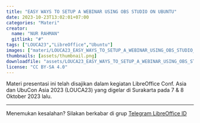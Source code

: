 ```yaml
---
title: "EASY WAYS TO SETUP A WEBINAR USING OBS STUDIO ON UBUNTU"
date: 2023-10-23T13:02:01+07:00
categories: "Materi"
creator: 
  name: "NUR RAHMAN"
  gitlink: "#"
tags: ["LOUCA23","LibreOffice","Ubuntu"]
images: ["materi/LOUCA23_EASY_WAYS_TO_SETUP_A_WEBINAR_USING_OBS_STUDIO_ON_UBUNTU_by_NUR_RAHMAN/thumbnail.png"]
thumbnails: [assets/thumbnail.png]
downloadfile: "assets/LOUCA23_EASY_WAYS_TO_SETUP_A_WEBINAR_USING_OBS_STUDIO_ON_UBUNTU_by_NUR_RAHMAN.zip"
license: "CC BY-SA 4.0"
---
```


Materi presentasi ini telah disajikan dalam kegiatan LibreOffice Conf. Asia dan UbuCon Asia 2023 (LOUCA23) yang digelar di Surakarta pada 7 & 8 Oktober 2023 lalu.

---
Menemukan kesalahan? Silakan berkabar di grup [Telegram LibreOffice ID](https://t.me/LibreOfficeID)

